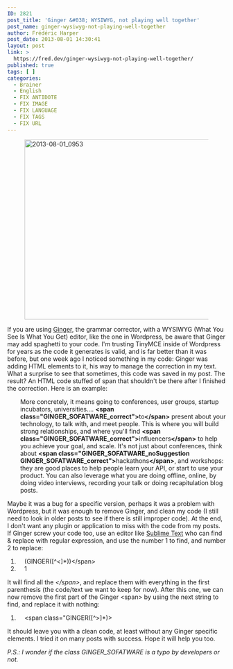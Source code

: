 ```yaml
---
ID: 2821
post_title: 'Ginger &#038; WYSIWYG, not playing well together'
post_name: ginger-wysiwyg-not-playing-well-together
author: Frédéric Harper
post_date: 2013-08-01 14:30:41
layout: post
link: >
  https://fred.dev/ginger-wysiwyg-not-playing-well-together/
published: true
tags: [ ]
categories:
  - Brainer
  - English
  - FIX ANTIDOTE
  - FIX IMAGE
  - FIX LANGUAGE
  - FIX TAGS
  - FIX URL
---
```

<figure><img alt="2013-08-01_0953" src="http://fred.dev/wp-content/uploads/2013/08/2013-08-01_0953.png" width="501" height="415"/></figure><p>If you are using <a href="https://www.gingersoftware.com" target="_blank" rel="noopener noreferrer">Ginger</a>, the grammar corrector, with a WYSIWYG (What You See Is What You Get) editor, like the one in Wordpress, be aware that Ginger may add spaghetti to your code. I'm trusting TinyMCE inside of Wordpress for years as the code it generates is valid, and is far better than it was before, but one week ago I noticed something in my code: Ginger was adding HTML elements to it, his way to manage the correction in my text. What a surprise to see that sometimes, this code was saved in my post. The result? An HTML code stuffed of span that shouldn't be there after I finished the correction. Here is an example:</p><p style="padding-left:30px">More concretely, it means going to conferences, user groups, startup incubators, universities…. <strong>&lt;span class="GINGER_SOFATWARE_correct"&gt;</strong>to<strong>&lt;/span&gt;</strong> present about your technology, to talk with, and meet people. This is where you will build strong relationships, and where you'll find <strong>&lt;span class="GINGER_SOFATWARE_correct"&gt;</strong>influencers<strong>&lt;/span&gt;</strong> to help you achieve your goal, and scale. It's not just about conferences, think about <strong>&lt;span class="GINGER_SOFATWARE_noSuggestion GINGER_SOFATWARE_correct"&gt;</strong>hackathons<strong>&lt;/span&gt;</strong>, and workshops: they are good places to help people learn your API, or start to use your product. You can also leverage what you are doing offline, online, by doing video interviews, recording your talk or doing recapitulation blog posts.</p><p>Maybe it was a bug for a specific version, perhaps it was a problem with Wordpress, but it was enough to remove Ginger, and clean my code (I still need to look in older posts to see if there is still improper code). At the end, I don't want any plugin or application to miss with the code from my posts. If Ginger screw your code too, use an editor like <a href="https://www.sublimetext.com/" target="_blank" rel="noopener noreferrer">Sublime Text</a> who can find &amp; replace with regular expression, and use the number 1 to find, and number 2 to replace:</p><ol><li>    (GINGER([^&lt;]*))&lt;/span&gt;</li><li>    1</li></ol><p>It will find all the <em>&lt;/span&gt;</em>, and replace them with everything in the first parenthesis (the code/text we want to keep for now). After this one, we can now remove the first part of the Ginger &lt;span&gt; by using the next string to find, and replace it with nothing:</p><ol><li>    &lt;span class="GINGER([^&gt;]*)&gt;</li></ol><p>It should leave you with a clean code, at least without any Ginger specific elements. I tried it on many posts with success. Hope it will help you too.</p><em>P.S.: I wonder if the class GINGER_SOFATWARE is a typo by developers or not.</em>